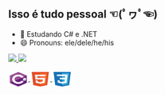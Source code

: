 ## Isso é tudo pessoal ☜(ﾟヮﾟ☜)
 
- 🌱 Estudando C# e .NET
- 😄 Pronouns: ele/dele/he/his
 <div>
  <a href="https://github.com/jacksonm99">
  <img height="150em" src="https://github-readme-stats.vercel.app/api?username=jacksonm99&show_icons=true&theme=dark&include_all_commits=true&count_private=true"/>
  <img height="150em" src="https://github-readme-stats.vercel.app/api/top-langs/?username=jacksonm99&layout=compact&langs_count=7&theme=dark"/>
</div>
 <br>
  <img align="center" alt="Csharp" height="30" width="40" src="https://raw.githubusercontent.com/devicons/devicon/master/icons/csharp/csharp-original.svg">
  <img align="center" alt="HTML" height="30" width="40" src="https://raw.githubusercontent.com/devicons/devicon/master/icons/html5/html5-original.svg">
  <img align="center" alt="CSS" height="30" width="40" src="https://raw.githubusercontent.com/devicons/devicon/master/icons/css3/css3-original.svg">
  
  ##
  
  
  
